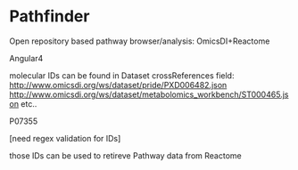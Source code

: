 # Pathfinder

Open repository based pathway browser/analysis: OmicsDI+Reactome

Angular4

molecular IDs can be found in Dataset crossReferences field:
http://www.omicsdi.org/ws/dataset/pride/PXD006482.json
http://www.omicsdi.org/ws/dataset/metabolomics_workbench/ST000465.json
etc..

P07355

[need regex validation for IDs]

those IDs can be used to retireve Pathway data from Reactome
